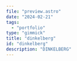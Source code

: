 ```yaml
---
file: "preview.astro"
date: "2024-02-21"
tags:
  - "portfolio"
type: "gimmick"
title: "dinkelberg"
id: "dinkelberg"
description: "DINKELBERG"
---
```

